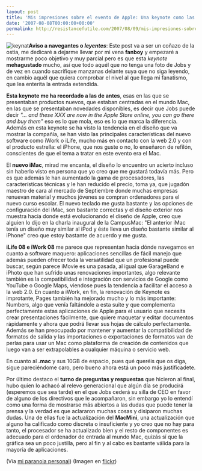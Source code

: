 ```yaml
---
layout: post
title: 'Mis impresiones sobre el evento de Apple: Una keynote como las de antaño'
date: '2007-08-08T00:00:00+00:00'
permalink: http://resistancefutile.com/2007/08/09/mis-impresiones-sobre-el-evento-de-apple-una-keynote-como-las-de-antano/
---
```

<img src='http://resistancefutile.com/wp-content/1040784567_71e0aec4ed.jpg' alt='keynat' class="derecha_borde" /><strong>Aviso a navegantes o <em>leyentes</em></strong>: Este post va a ser un coñazo de la ostia, me dedicaré a dejarme llevar por mi vena <strong>fanboy</strong> y empezaré a mostrarme poco objetivo y muy parcial pero es que esta <em>keynote</em> <strong>mehagustado</strong> mucho, así que todo aquél que no tenga una foto de Jobs y de vez en cuando sacrifique manzanas delante suya que no siga leyendo, en cambio aquél que quiera comprobar el nivel al que llega mi fanatismo, que lea enterita la entrada extendida.
<!--more-->
<strong>Esta keynote me ha recordado a las de antes</strong>, esas en las que se presentaban productos nuevos, que estaban centradas en el mundo Mac, en las que se presentaban novedades disponibles, es decir que Jobs puede decir <em>"... and these XXX are now in the Apple Store online, you can go there and buy them"</em> eso es lo que mola, eso es lo que marca la diferencia. Además en esta keynote se ha visto la tendencia en el diseño que va mostrar la compañía, se han visto las principales características del nuevo software como iWork o iLife, mucho más en contacto con la web 2.0 y con el producto estrella: el iPhone, que nos guste o no, lo enseñaron de refilón, conscientes de que el tema a tratar en este evento era el Mac.

El <strong>nuevo iMac</strong>, mirad me encanta, el diseño lo encuentro un acierto incluso sin haberlo visto en persona que yo creo que me gustará todavía más. Pero es que además le han aumentado la gama de procesadores, las características técnicas y le han reducido el precio, toma ya, que jugadón maestro de cara al mercado de Septiembre donde muchas empresas renuevan material y muchos jóvenes se compran  ordenadores para el nuevo curso escolar. El nuevo teclado me gusta bastante y las opciones de configuración del iMac, son bastante correctas y el diseño exterior nos muestra hacia donde está evolucionando el diseño de Apple, creo que alguien lo dijo en la charla inaugural de la CampusMac: "El anterior iMac tenía un diseño muy similar al iPod y éste lleva un diseño bastante similar al iPhone" creo que estoy bastante de acuerdo y me gusta.

<strong>iLife 08 e iWork 08</strong> me parece que representan hacia dónde navegamos en cuanto a software maquero: aplicaciones sencillas de fácil manejo que además pueden ofrecer toda la versatilidad que un profesional puede buscar, según parece iMovie es una pasada, al igual que GarageBand e iPhoto que han sufrido unas renovaciones importantes, algo relevante también es la compatibilidad e integración con servicios de Google como YouTube o Google Maps, viendose pues la tendencia a facilitar el acceso a la web 2.0. En cuanto a iWork, en fin, la renovación de Keynote es improtante, Pages también ha mejorado mucho y lo más importante: Numbers, algo que venía faltándole a esta suite y que complementa perfectamente estas aplicaciones de Apple para el usuario que necesita crear presentaciones fácilmente, que quiere maquetar y editar documentos rápidamente y ahora que podrá llevar sus hojas de cálculo perfectamente. Además se han preocupado por mantener y aumentar la compatibilidad de formatos de salida y las importaciones o exportaciones de formatos van de perlas para usar un Mac como plataforma de creación de contenidos que luego van a ser extrapolables a cualquier máquina o servicio web.

En cuanto al <strong>.mac</strong> y sus 10GB de espacio, pues qué queréis que os diga, sigue pareciéndome caro, pero bueno ahora está un poco más justificadete.

Por último destaco el <strong>turno de preguntas y respuestas</strong> que hicieron al final, hubo quien lo achacó al relevo generacional que algún día se producirá (esperemos que sea tarde) en el que Jobs cederá su silla de CEO en favor de alguno de los directivos que le acompañaron, sin embargo yo lo entendí como una forma de mostrarse más abiertos a las dudas que puede tener la prensa y la verdad es que aclararon muchas cosas y disiparon muchas dudas. Una de ellas fue la actualización del <strong>MacMini</strong>, una actualización que alguno ha calificado como discreta o insuficiente y yo creo que no hay para tanto, el procesador se ha actualizado bien y el resto de componentes es adecuado para el ordenador de entrada al mundo Mac, quizás sí que la gráfica sea un poco justilla, pero al fin y al cabo es bastante válida para la mayoría de aplicaciones.

(Vía <a href="http://resistancefutile.com/category/paranoia-personal/">mi paranoia personal</a>)
(Imagen en <a href="http://flickr.com/photos/stevekeys/1040784567/">flickr</a>)

